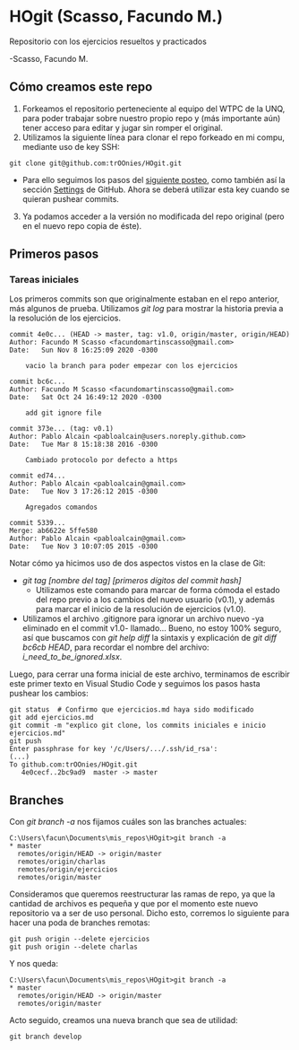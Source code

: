 # HOgit (Scasso, Facundo M.)
Repositorio con los ejercicios resueltos y practicados

-Scasso, Facundo M.


## Cómo creamos este repo

1. Forkeamos el repositorio perteneciente al equipo del WTPC de la UNQ, para poder trabajar sobre nuestro propio repo y (más importante aún) tener acceso para editar y jugar sin romper el original.
2. Utilizamos la siguiente línea para clonar el repo forkeado en mi compu, mediante uso de key SSH:

```
git clone git@github.com:trOOnies/HOgit.git
```

- Para ello seguimos los pasos del [siguiente posteo](https://docs.github.com/en/free-pro-team@latest/github/authenticating-to-github/generating-a-new-ssh-key-and-adding-it-to-the-ssh-agent), como también así la sección [Settings](https://github.com/settings/keys) de GitHub. Ahora se deberá utilizar esta key cuando se quieran pushear commits.

3. Ya podamos acceder a la versión no modificada del repo original (pero en el nuevo repo copia de éste).


## Primeros pasos

### Tareas iniciales

Los primeros commits son que originalmente estaban en el repo anterior, más algunos de prueba.
Utilizamos *git log* para mostrar la historia previa a la resolución de los ejercicios.

```
commit 4e0c... (HEAD -> master, tag: v1.0, origin/master, origin/HEAD)
Author: Facundo M Scasso <facundomartinscasso@gmail.com>                                                                Date:   Sun Nov 8 16:25:09 2020 -0300

    vacio la branch para poder empezar con los ejercicios

commit bc6c...
Author: Facundo M Scasso <facundomartinscasso@gmail.com>
Date:   Sat Oct 24 16:49:12 2020 -0300

    add git ignore file

commit 373e... (tag: v0.1)
Author: Pablo Alcain <pabloalcain@users.noreply.github.com>
Date:   Tue Mar 8 15:18:38 2016 -0300

    Cambiado protocolo por defecto a https

commit ed74...
Author: Pablo Alcain <pabloalcain@gmail.com>
Date:   Tue Nov 3 17:26:12 2015 -0300

    Agregados comandos

commit 5339...
Merge: ab6622e 5ffe580
Author: Pablo Alcain <pabloalcain@gmail.com>
Date:   Tue Nov 3 10:07:05 2015 -0300
```

Notar cómo ya hicimos uso de dos aspectos vistos en la clase de Git:
- *git tag [nombre del tag] [primeros dígitos del commit hash]*
    - Utilizamos este comando para marcar de forma cómoda el estado del repo previo a los cambios del nuevo usuario (v0.1), y además para marcar el inicio de la resolución de ejercicios (v1.0).
- Utilizamos el archivo .gitignore para ignorar un archivo nuevo -ya eliminado en el commit v1.0- llamado... Bueno, no estoy 100% seguro, así que buscamos con *git help diff* la sintaxis y explicación de *git diff bc6cb HEAD*, para recordar el nombre del archivo: *i_need_to_be_ignored.xlsx*.

Luego, para cerrar una forma inicial de este archivo, terminamos de escribir este primer texto en Visual Studio Code y seguimos los pasos hasta pushear los cambios:
```
git status  # Confirmo que ejercicios.md haya sido modificado
git add ejercicios.md
git commit -m "explico git clone, los commits iniciales e inicio ejercicios.md"
git push
Enter passphrase for key '/c/Users/.../.ssh/id_rsa':
(...)
To github.com:trOOnies/HOgit.git
   4e0cecf..2bc9ad9  master -> master
```

## Branches

Con *git branch -a* nos fijamos cuáles son las branches actuales:
```
C:\Users\facun\Documents\mis_repos\HOgit>git branch -a
* master
  remotes/origin/HEAD -> origin/master
  remotes/origin/charlas
  remotes/origin/ejercicios
  remotes/origin/master
```

Consideramos que queremos reestructurar las ramas de repo, ya que la cantidad de archivos es pequeña y que por el momento este nuevo repositorio va a ser de uso personal. Dicho esto, corremos lo siguiente para hacer una poda de branches remotas:
```
git push origin --delete ejercicios
git push origin --delete charlas
```

Y nos queda:
```
C:\Users\facun\Documents\mis_repos\HOgit>git branch -a
* master
  remotes/origin/HEAD -> origin/master
  remotes/origin/master
```

Acto seguido, creamos una nueva branch que sea de utilidad:
```
git branch develop
```



